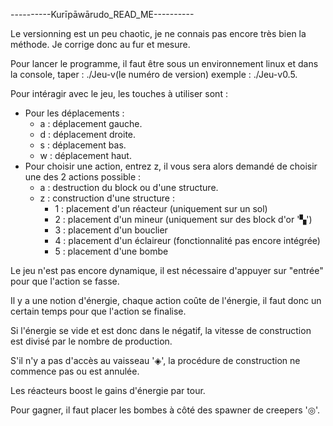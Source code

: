 ----------Kurīpāwārudo_READ_ME----------


Le versionning est un peu chaotic, je ne connais pas encore très bien la méthode. Je corrige donc au fur et mesure.


Pour lancer le programme, il faut être sous un environnement linux et dans la console, taper : ./Jeu-v(le numéro de version) exemple : ./Jeu-v0.5.


Pour intéragir avec le jeu, les touches à utiliser sont :
- Pour les déplacements :
    - a : déplacement gauche.
    - d : déplacement droite.
    - s : déplacement bas.
    - w : déplacement haut.
- Pour choisir une action, entrez z, il vous sera alors demandé de choisir une des 2 actions possible :
    - a : destruction du block ou d'une structure.
    - z : construction d'une structure :
        - 1 : placement d'un réacteur (uniquement sur un sol)
        - 2 : placement d'un mineur (uniquement sur des block d'or '▚')
        - 3 : placement d'un bouclier
        - 4 : placement d'un éclaireur (fonctionnalité pas encore intégrée)
        - 5 : placement d'une bombe


Le jeu n'est pas encore dynamique, il est nécessaire d'appuyer sur "entrée" pour que l'action se fasse.


Il y a une notion d'énergie, chaque action coûte de l'énergie, il faut donc un certain temps pour que l'action se finalise.


Si l'énergie se vide et est donc dans le négatif, la vitesse de construction est divisé  par le nombre de production.


S'il n'y a pas d'accès au vaisseau '◈', la procédure de construction ne commence pas ou est annulée.


Les réacteurs boost le gains d'énergie par tour.


Pour gagner, il faut placer les bombes à côté des spawner de creepers '◎'.

